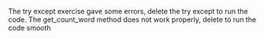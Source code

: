 The try except exercise gave some errors, delete the try except to run the code. 
The get_count_word method does not work properly, delete to run the code smooth
